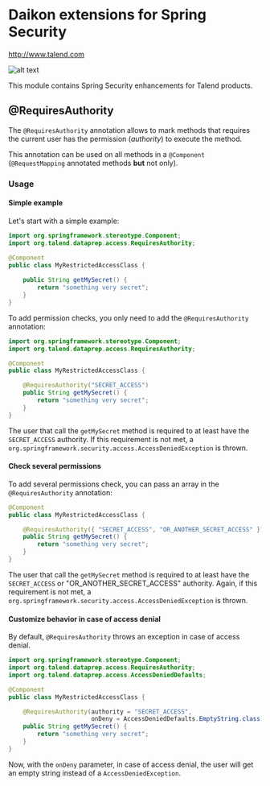 # Daikon extensions for Spring Security
http://www.talend.com


![alt text](https://www.talend.com/wp-content/uploads/2016/07/talend-logo.png "Talend")

This module contains Spring Security enhancements for Talend products.

## @RequiresAuthority

The `@RequiresAuthority` annotation allows to mark methods that requires the current user has the permission (*authority*) to execute the method. 

This annotation can be used on all methods in a `@Component` (`@RequestMapping` annotated methods **but** not only).
 
### Usage

#### Simple example
Let's start with a simple example:

```java
import org.springframework.stereotype.Component;
import org.talend.dataprep.access.RequiresAuthority;

@Component
public class MyRestrictedAccessClass {
    
    public String getMySecret() {
        return "something very secret";
    }
}
```

To add permission checks, you only need to add the `@RequiresAuthority` annotation:

```java
import org.springframework.stereotype.Component;
import org.talend.dataprep.access.RequiresAuthority;

@Component
public class MyRestrictedAccessClass {

    @RequiresAuthority("SECRET_ACCESS")
    public String getMySecret() {
        return "something very secret";
    }
}
```

The user that call the `getMySecret` method is required to at least have the `SECRET_ACCESS` authority.
If this requirement is not met, a `org.springframework.security.access.AccessDeniedException` is thrown.

#### Check several permissions
To add several permissions check, you can pass an array in the `@RequiresAuthority` annotation:

```java
@Component
public class MyRestrictedAccessClass {

    @RequiresAuthority({ "SECRET_ACCESS", "OR_ANOTHER_SECRET_ACCESS" })
    public String getMySecret() {
        return "something very secret";
    }
}
```

The user that call the `getMySecret` method is required to at least have the `SECRET_ACCESS` or "OR_ANOTHER_SECRET_ACCESS" authority.
Again, if this requirement is not met, a `org.springframework.security.access.AccessDeniedException` is thrown.

#### Customize behavior in case of access denial

By default, `@RequiresAuthority` throws an exception in case of access denial. 

```java
import org.springframework.stereotype.Component;
import org.talend.dataprep.access.RequiresAuthority;
import org.talend.dataprep.access.AccessDeniedDefaults;

@Component
public class MyRestrictedAccessClass {

    @RequiresAuthority(authority = "SECRET_ACCESS", 
                       onDeny = AccessDeniedDefaults.EmptyString.class)
    public String getMySecret() {
        return "something very secret";
    }
}
```

Now, with the `onDeny` parameter, in case of access denial, the user will get an empty string instead of a `AccessDeniedException`.
